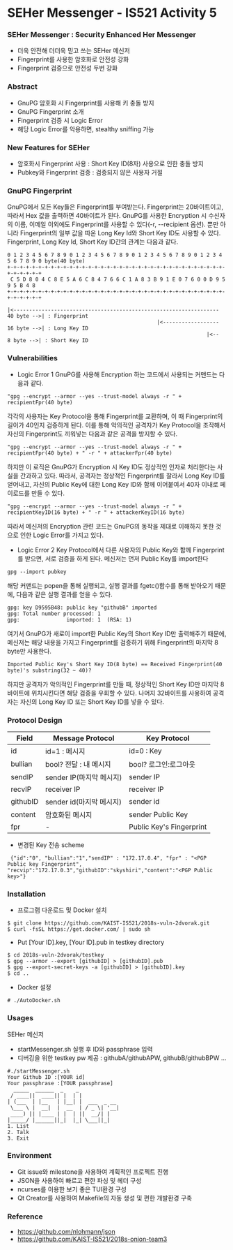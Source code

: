 # SEHer Messenger - IS521 Activity 5

### SEHer Messenger : Security Enhanced Her Messenger
- 더욱 안전해 더더욱 믿고 쓰는 SEHer 메신저
- Fingerprint를 사용한 암호화로 안전성 강화
- Fingerprint 검증으로 안전성 두번 강화

### Abstract
- GnuPG 암호화 시 Fingerprint를 사용해 키 충돌 방지
- GnuPG Fingerprint 소개
- Fingerprint 검증 시 Logic Error
- 해당 Logic Error를 악용하면, stealthy sniffing 가능

### New Features for SEHer
- 암호화시 Fingerprint 사용 : Short Key ID(8자) 사용으로 인한 충돌 방지
- Pubkey와 Fingerprint 검증 : 검증되지 않은 사용자 거절

### GnuPG Fingerprint
GnuPG에서 모든 Key들은 Fingerprint를 부여받는다. Fingerprint는 20바이트이고, 따라서 Hex 값을 출력하면 40바이트가 된다. GnuPG를 사용한 Encryption 시 수신자의 이름, 이메일 이외에도 Fingerprint를 사용할 수 있다(-r, --recipient 옵션). 뿐만 아니라 Fingerprint의 일부 값을 따온 Long Key Id와 Short Key ID도 사용할 수 있다. Fingerprint, Long Key Id, Short Key ID간의 관계는 다음과 같다.
```
0 1 2 3 4 5 6 7 8 9 0 1 2 3 4 5 6 7 8 9 0 1 2 3 4 5 6 7 8 9 0 1 2 3 4 5 6 7 8 9 0 byte(40 byte)
+-+-+-+-+-+-+-+-+-+-+-+-+-+-+-+-+-+-+-+-+-+-+-+-+-+-+-+-+-+-+-+-+-+-+-+-+-+-+-+-+
 C 5 D 8 0 4 C 8 E 5 A 6 C 8 4 7 6 6 C 1 A 8 3 B 9 1 E 0 7 6 0 0 D 9 5 9 5 B 4 8
+-+-+-+-+-+-+-+-+-+-+-+-+-+-+-+-+-+-+-+-+-+-+-+-+-+-+-+-+-+-+-+-+-+-+-+-+-+-+-+-+

|<------------------------------------------------------------------ 40 byte -->| : Fingerprint
                                                |<------------------ 16 byte -->| : Long Key ID
                                                                |<--  8 byte -->| : Short Key ID
```

### Vulnerabilities
- Logic Error 1
GnuPG를 사용해 Encryption 하는 코드에서 사용되는 커맨드는 다음과 같다.
```
"gpg --encrypt --armor --yes --trust-model always -r " + recipientFpr(40 byte)
```
각각의 사용자는 Key Protocol을 통해 Fingerprint를 교환하며, 이 때 Fingerprint의 길이가 40인지 검증하게 된다. 이를 통해 악의적인 공격자가 Key Protocol을 조작해서 자신의 Fingerprint도 끼워넣는 다음과 같은 공격을 방지할 수 있다.
```
"gpg --encrypt --armor --yes --trust-model always -r " + recipientFpr(40 byte) + " -r " + attackerFpr(40 byte)
```
하지만 이 로직은 GnuPG가 Encryption 시 Key ID도 정상적인 인자로 처리한다는 사실을 간과하고 있다. 따라서, 공격자는 정상적인 Fingerprint를 잘라서 Long Key ID를 얻어내고, 자신의 Public Key에 대한 Long Key ID와 함께 이어붙여서 40자 이내로 페이로드를 만들 수 있다.
```
"gpg --encrypt --armor --yes --trust-model always -r " + recipientKeyID(16 byte) + " -r " + attackerKeyID(16 byte)
```
따라서 메신저의 Encryption 관련 코드는 GnuPG의 동작을 제대로 이해하지 못한 것으로 인한 Logic Error를 가지고 있다.

- Logic Error 2
Key Protocol에서 다른 사용자의 Public Key와 함께 Fingerprint를 받으면, 서로 검증을 하게 된다.
메신저는 먼저 Public Key를 import한다
```
gpg --import pubkey
```
해당 커맨드는 popen을 통해 실행되고, 실행 결과를 fgetc()함수를 통해 받아오기 때문에, 다음과 같은 실행 결과를 얻을 수 있다.
```
gpg: key D9595B48: public key "githubB" imported
gpg: Total number processed: 1
gpg:               imported: 1  (RSA: 1)
```
여기서 GnuPG가 새로이 import한 Public Key의 Short Key ID만 출력해주기 때문에, 메신저는 해당 내용을 가지고 Fingerprint를 검증하기 위해 Fingerprint의 마지막 8 byte만 사용한다.
```
Imported Public Key's Short Key ID(8 byte) == Received Fingerprint(40 byte)'s substring(32 ~ 40)?
```
하지만 공격자가 악의적인 Fingerprint를 만들 때, 정상적인 Short Key ID만 마지막 8바이트에 위치시킨다면 해당 검증을 우회할 수 있다. 나머지 32바이트를 사용하여 공격자는 자신의 Long Key ID 또는 Short Key ID를 넣을 수 있다.

### Protocol Design

| Field   | Message Protocol | Key Protocol |
|--------|------------------|--------------|
| id     | id=1 : 메시지 | id=0 : Key |
| bullian| bool? 전달 : 내 메시지 | bool? 로그인:로그아웃 |
| sendIP|  sender IP(마지막 메시지)       | sender IP        |
| recvIP | receiver IP     | receiver IP             |
| githubID | sender id(마지막 메시지)  | sender id |
| content| 암호화된 메시지 | sender Public Key |
| fpr | - | Public Key's Fingerprint |

- 변경된 Key 전송 scheme
```  
 {"id":"0", "bullian":"1","sendIP" : "172.17.0.4", "fpr" : "<PGP Public key Fingerprint", "recvip":"172.17.0.3","githubID":"skyshiri","content":"<PGP Public key>"}
```

### Installation
- 프로그램 다운로드 및 Docker 설치
```
$ git clone https://github.com/KAIST-IS521/2018s-vuln-2dvorak.git
$ curl -fsSL https://get.docker.com/ | sudo sh
```
- Put [Your ID].key, [Your ID].pub in testkey directory
```
$ cd 2018s-vuln-2dvorak/testkey  
$ gpg --armor --export [githubID] > [githubID].pub
$ gpg --export-secret-keys -a [githubID] > [githubID].key
$ cd ..
```
- Docker 설정
```
# ./AutoDocker.sh
```

### Usages
SEHer 메신저
- startMessenger.sh 실행 후 ID와 passphrase 입력
- 디버깅을 위한 testkey pw 제공 : githubA/githubAPW, githubB/githubBPW ... 
```
#./startMessenger.sh
Your Github ID :[YOUR id]
Your passphrase :[YOUR passphrase]
  _____  ______  _    _             
 / ____||  ____|| |  | |            
| (___  | |__   | |__| |  ___  _ __ 
 \___ \ |  __|  |  __  | / _ \| '__|
 ____) || |____ | |  | ||  __/| |   
|_____/ |______||_|  |_| \___||_|   
1. List
2. Talk
3. Exit
```

### Environment
- Git issue와 milestone을 사용하여 계획적인 프로젝트 진행
- JSON을 사용하여 빠르고 편한 파싱 및 헤더 구성
- ncurses를 이용한 보기 좋은 TUI환경 구성
- Qt Creator를 사용하여 Makefile의 자동 생성 및 편한 개발환경 구축

### Reference
 - https://github.com/nlohmann/json
 - https://github.com/KAIST-IS521/2018s-onion-team3
